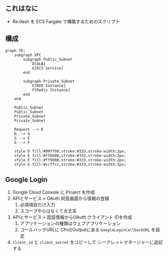 ## これはなに

- Re:dash を ECS Fargate で構築するためのスクリプト

## 構成

```mermaid
graph TD;
    subgraph VPC
        subgraph Public_Subnet
            D[ALB] 
            G[ECS Service] 
        end

        subgraph Private_Subnet
            E[RDS Instance] 
            F[Redis Instance] 
        end
    end

    Public_Subnet
    Public_Subnet
    Private_Subnet 
    Private_Subnet

    Request --> D
    D --> G
    G --> E
    G --> F

    style D fill:#99ff99,stroke:#333,stroke-width:2px;
    style E fill:#ff6600,stroke:#333,stroke-width:2px;
    style F fill:#ff9900,stroke:#333,stroke-width:2px;
    style G fill:#ccffcc,stroke:#333,stroke-width:2px;
```

## Google Login

1. Google Cloud Console に Project を作成
1. APIとサービス > OAuth 同意画面から情報の登録
    1. 必須項目だけ入力
    1. スコープやらはなくて大丈夫
1. APIとサービス > 認証情報からOAuth クライアント IDを作成
    1. アプリケーションの種類はウェブアプリケーション
    1. コールバックURLに CfnのOutputにある `GoogleLoginCallbackURL` を設定
1. `client_id` と `client_secret` をコピーして シークレットマネージャーに追記する

